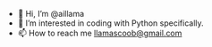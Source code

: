 - 👋 Hi, I’m @aillama
- 👀 I’m interested in coding with Python specifically.
- 📫 How to reach me llamascoob@gmail.com

<!---
aillama/aillama is a ✨ special ✨ repository because its `README.md` (this file) appears on your GitHub profile.
You can click the Preview link to take a look at your changes.
--->
